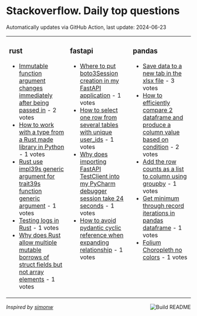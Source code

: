 # Stackoverflow. Daily top questions 

Automatically updates via GitHub Action, last update: <!-- date starts -->2024-06-23<!-- date ends -->


<table><tr><td valign="top" width="33%">

### rust
<!-- rust starts -->
* [Immutable function argument changes immediately after being passed in](https://stackoverflow.com/questions/78657047/immutable-function-argument-changes-immediately-after-being-passed-in) - 2 votes
* [How to work with a type from a Rust made library in Python](https://stackoverflow.com/questions/78657011/how-to-work-with-a-type-from-a-rust-made-library-in-python) - 1 votes
* [Rust use impl39s generic argument for trait39s function generic argument](https://stackoverflow.com/questions/78657642/rust-use-impls-generic-argument-for-traits-function-generic-argument) - 1 votes
* [Testing logs in Rust](https://stackoverflow.com/questions/78658269/testing-logs-in-rust) - 1 votes
* [Why does Rust allow multiple mutable borrows of struct fields but not array elements](https://stackoverflow.com/questions/78657004/why-does-rust-allow-multiple-mutable-borrows-of-struct-fields-but-not-array-elem) - 1 votes
<!-- rust ends -->
</td><td valign="top" width="34%">


### fastapi
<!-- fastapi starts -->
* [Where to put boto3Session creation in my FastAPI application](https://stackoverflow.com/questions/78656991/where-to-put-boto3-session-creation-in-my-fastapi-application) - 1 votes
* [How to select one row from several tables with unique user_ids](https://stackoverflow.com/questions/78658256/how-to-select-one-row-from-several-tables-with-unique-user-ids) - 1 votes
* [Why does importing FastAPI TestClient into my PyCharm debugger session take 24 seconds](https://stackoverflow.com/questions/78656297/why-does-importing-fastapi-testclient-into-my-pycharm-debugger-session-take-24-s) - 1 votes
* [How to avoid pydantic cyclic reference when expanding relationship](https://stackoverflow.com/questions/78656259/how-to-avoid-pydantic-cyclic-reference-when-expanding-relationship) - 1 votes
<!-- fastapi ends -->
</td><td valign="top" width="34%">


### pandas
<!-- pandas starts -->
* [Save data to a new tab in the xlsx file](https://stackoverflow.com/questions/78657980/save-data-to-a-new-tab-in-the-xlsx-file) - 3 votes
* [How to efficiently compare 2 dataframe and produce a column value based on condition](https://stackoverflow.com/questions/78655732/how-to-efficiently-compare-2-dataframe-and-produce-a-column-value-based-on-condi) - 2 votes
* [Add the row counts as a list to column using groupby](https://stackoverflow.com/questions/78658024/add-the-row-counts-as-a-list-to-column-using-groupby) - 1 votes
* [Get minimum through record iterations in pandas dataframe](https://stackoverflow.com/questions/78659009/get-minimum-through-record-iterations-in-pandas-dataframe) - 1 votes
* [Folium Choropleth no colors](https://stackoverflow.com/questions/78656847/folium-choropleth-no-colors) - 1 votes
<!-- pandas ends -->
</td></tr></table>

<a href="https://github.com/hp0404/hp0404/actions"><img src="https://github.com/hp0404/hp0404/workflows/Build%20README/badge.svg" align="right" alt="Build README"></a> <p>*Inspired by  [simonw](https://github.com/simonw/simonw)*</p>
